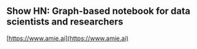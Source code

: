 ## Show HN: Graph-based notebook for data scientists and researchers
  
  [https://www.amie.ai](https://www.amie.ai)